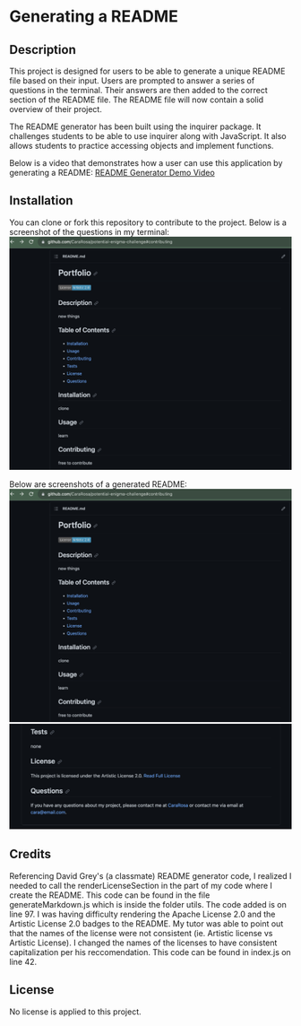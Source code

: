 # Generating a README

## Description

This project is designed for users to be able to generate a unique README file based on their input. Users are prompted to answer a series of questions in the terminal. Their answers are then added to the correct section of the README file. The README file will now contain a solid overview of their project.

The README generator has been built using the inquirer package. It challenges students to be able to use inquirer along with JavaScript. It also allows students to practice accessing objects and implement functions.

Below is a video that demonstrates how a user can use this application by generating a README:
[README Generator Demo Video](https://drive.google.com/file/d/158bdVfXZO_y8QI0h40kDmt8xqFQAdrGY/view)

## Installation

You can clone or fork this repository to contribute to the project.
Below is a screenshot of the questions in my terminal:
![Terminal with Questions](./images/GeneratedREADME.png)

Below are screenshots of a generated README:
![Generated Readme 1](./images/GeneratedREADME.png)
![Generated Readme cont](./images/GeneratedREADME(cont).png)

## Credits

Referencing David Grey's (a classmate) README generator code, I realized I needed to call the renderLicenseSection in the part of my code where I create the README. This code can be found in the file generateMarkdown.js which is inside the folder utils. The code added is on line 97. I was having difficulty rendering the Apache License 2.0 and the Artistic License 2.0 badges to the README. My tutor was able to point out that the names of the license were not consistent (ie. Artistic license vs Artistic License). I changed the names of the licenses to have consistent capitalization per his reccomendation. This code can be found in index.js on line 42.

## License

No license is applied to this project.